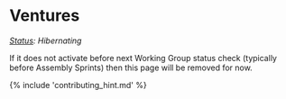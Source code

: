 # Ventures
_[Status](https://docs.google.com/document/d/1RQrZE_9iw0ewIj7UCvC7SBLCziYwfi13vM5FbRDBCx4/edit?usp=sharing): Hibernating_

If it does not activate before next Working Group status check (typically before Assembly Sprints) then this page will be removed for now.

{% include 'contributing_hint.md' %}
